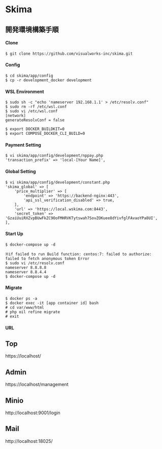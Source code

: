 # Skima

## 開発環境構築手順
#### Clone
```
$ git clone https://github.com/visualworks-inc/skima.git
```

#### Config
```
$ cd skima/app/config
$ cp -r development_docker development
```

#### WSL Environment
```
$ sudo sh -c "echo 'nameserver 192.168.1.1' > /etc/resolv.conf"
$ sudo rm -rf /etc/wsl.conf
$ sudo vi /etc/wsl.conf
[network]
generateResolvConf = false

$ export DOCKER_BUILDKIT=0
$ export COMPOSE_DOCKER_CLI_BUILD=0
```

#### Payment Setting
```
$ vi skima/app/config/development/nppay.php
'transaction_prefix' => 'local-[Your Name]',
```

#### Global Setting
```
$ vi skima/app/config/development/constant.php
'skima_global' => [
    'price_multiplier' => [
        'endpoint' => 'https://backend-nginx:443',
        'api_ssl_verification_disabled' => true,
    ],
    'url' => 'https://local.wskima.com:8443',
    'secret_token' => 'GzaiUuiRXZvpBUwFkZC9OoFMHRVKTytswah7SovZOKuee8dYivfglFAvaoYPa8UI',
],
```

#### Start Up
```
$ docker-compose up -d

※if failed to run Build function: centos:7: failed to authorize: failed to fetch anonymous token Error
$ sudo vi /etc/resolv.conf
nameserver 8.8.8.8
nameserver 8.8.4.4
$ docker-compose up -d
```

#### Migrate
```
$ docker ps -a
$ docker exec -it [app container id] bash
# cd var/www/html
# php oil refine migrate
# exit
```

#### URL
## Top
https://localhost/

## Admin
https://localhost/management

## Minio
http://localhost:9001/login

## Mail
http://localhost:18025/
